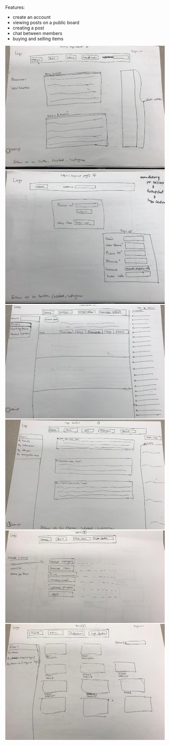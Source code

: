 Features:
- create an account
- viewing posts on a public board
- creating a post
- chat between members
- buying and selling items



![Page 1](page1a.jpeg)
![Page 2](page2a.jpeg)
![Page 3](page3a.jpeg)
![Page 4](page4a.jpeg)
![Page 5](page5a.jpeg)
![Page 6](page6a.jpeg)

